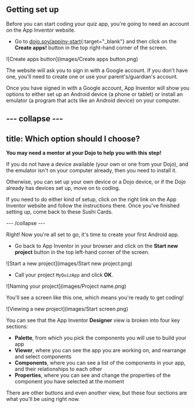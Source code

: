 ## Getting set up

Before you can start coding your quiz app, you're going to need an account on the App Inventor website. 

+ Go to [dojo.soy/appinv-start](http://dojo.soy/appinv-start){:target="_blank"} and then click on the **Create apps!** button in the top right-hand corner of the screen.

![Create apps button](images/Create apps button.png)

The website will ask you to sign in with a Google account. If you don't have one, you'll need to create one or use your parent's/guardian's account.

Once you have signed in with a Google account, App Inventor will show you options to either set up an Android device (a phone or tablet) or install an emulator (a program that acts like an Android device) on your computer.

--- collapse ---
---
title: Which option should I choose?
---

**You may need a mentor at your Dojo to help you with this step!** 

If you do not have a device available (your own or one from your Dojo), and the emulator isn't on your computer already, then you need to install it.

Otherwise, you can set up your own device or a Dojo device, or if the Dojo already has devices set up, move on to coding. 

If you need to do either kind of setup, click on the right link on the App Inventor website and follow the instructions there. Once you've finished setting up, come back to these Sushi Cards.

--- /collapse ---

Right! Now you're all set to go, it's time to create your first Android app.

+ Go back to App Inventor in your browser and click on the **Start new project** button in the top left-hand corner of the screen.

![Start a new project](images/Start new project.png)

+ Call your project `MyQuizApp` and click **OK**.

![Naming your project](images/Project name.png)

You'll see a screen like this one, which means you're ready to get coding!

![Viewing a new project](images/Start screen.png)

You can see that the App Inventor **Designer** view is broken into four key sections:
 + **Palette**, from which you pick the components you will use to build your app
 + **Viewer**, where you can see the app you are working on, and rearrange and select components
 + **Components**, where you can see a list of the components in your app, and their relationships to each other
 + **Properties**, where you can see and change the properties of the component you have selected at the moment
  
There are other buttons and even another view, but these four sections are what you'll be using right now.
